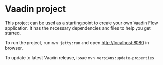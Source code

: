 # Vaadin project

This project can be used as a starting point to create your own Vaadin Flow application.
It has the necessary dependencies and files to help you get started.

To run the project, run `mvn jetty:run` and open [http://localhost:8080](http://localhost:8080) in browser.

To update to latest Vaadin release, issue `mvn versions:update-properties`

